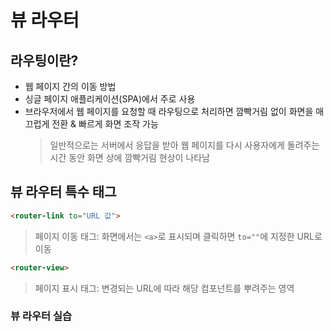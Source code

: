 # 뷰 라우터

## 라우팅이란?
* 웹 페이지 간의 이동 방법
* 싱글 페이지 애플리케이션(SPA)에서 주로 사용
* 브라우저에서 웹 페이지를 요청할 때 라우팅으로 처리하면 깜빡거림 없이 화면을 매끄럽게 전환 & 빠르게 화면 조작 가능
  > 일반적으로는 서버에서 응답을 받아 웹 페이지를 다시 사용자에게 돌려주는 시간 동안 화면 상에 깜빡거림 현상이 나타남

## 뷰 라우터 특수 태그
```html
<router-link to="URL 값">
```
> 페이지 이동 태그: 화면에서는 `<a>`로 표시되며 클릭하면 `to=""`에 지정한 URL로 이동

```html
<router-view>
```
> 페이지 표시 태그: 변경되는 URL에 따라 해당 컴포넌트를 뿌려주는 영역

### 뷰 라우터 실습
